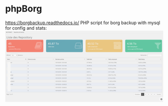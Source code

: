 # phpBorg
https://borgbackup.readthedocs.io/
PHP script for borg backup with mysql for config and stats:
![alt text](https://github.com/altzone/phpBorg/blob/master/phpBorg.png)
